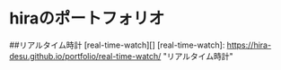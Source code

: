 # hiraのポートフォリオ



##リアルタイム時計
[real-time-watch][]
[real-time-watch]: https://hira-desu.github.io/portfolio/real-time-watch/ "リアルタイム時計"


